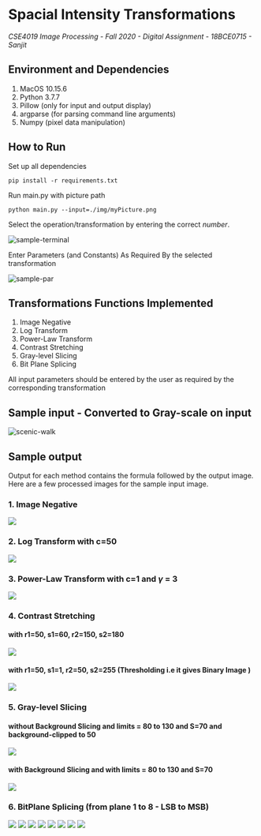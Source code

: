 # Spacial Intensity Transformations

*CSE4019 Image Processing - Fall 2020 - Digital Assignment - 18BCE0715 - Sanjit*

## Environment and Dependencies

1. MacOS 10.15.6
2. Python 3.7.7
3. Pillow (only for input and output display)
4. argparse (for parsing command line arguments)
5. Numpy (pixel data manipulation)

## How to Run

Set up all dependencies

```
pip install -r requirements.txt
```

Run main.py with picture path

```
python main.py --input=./img/myPicture.png
```

Select the operation/transformation by entering the correct *number*.

![sample-terminal](./img/sample-input.png)

Enter Parameters (and Constants) As Required By the selected transformation

![sample-par](./img/sample-para.png)

## Transformations Functions Implemented

1. Image Negative
2. Log Transform
3. Power-Law Transform
4. Contrast Stretching
5. Gray-level Slicing
6. Bit Plane Splicing

All input parameters should be entered by the user as required by the corresponding transformation

## Sample input - Converted to Gray-scale on input

![scenic-walk](./img/myPicture.png)

## Sample output

Output for each method contains the formula followed by the output image. Here are a few processed images for the sample input image.

### 1. Image Negative
![](./img/output-readme/image-negetive-1.png)

### 2. Log Transform with c=50
![](./img/output-readme/image-log-1.png)

### 3. Power-Law Transform with c=1 and $\gamma$	= 3

![](./img/output-readme/gamma-1.png)

### 4. Contrast Stretching

#### with  r1=50, s1=60, r2=150, s2=180

![](./img/output-readme/contrast-stretching-1.png)

#### with r1=50, s1=1, r2=50, s2=255 (Thresholding i.e it gives Binary Image )

![](./img/output-readme/conrast-stretching-2.png)

### 5. Gray-level Slicing

#### without Background Slicing and limits = 80 to 130 and S=70 and background-clipped to 50

![](./img/output-readme/graylevel-withoutbg.png)

#### with Background Slicing and with limits = 80 to 130 and S=70

![](./img/output-readme/graylevel-slicing-withbg.png)

### 6. BitPlane Splicing (from plane 1 to 8 - LSB to MSB)

![](./img/output-readme/bl1.png)
![](./img/output-readme/bl2.png)
![](./img/output-readme/bl3.png)
![](./img/output-readme/bl4.png)
![](./img/output-readme/bl5.png)
![](./img/output-readme/bl6.png)
![](./img/output-readme/bl7.png)
![](./img/output-readme/bl8.png)